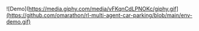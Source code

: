 ![Demo](https://media.giphy.com/media/vFKqnCdLPNOKc/giphy.gif](https://github.com/omarathon/rl-multi-agent-car-parking/blob/main/env-demo.gif)
